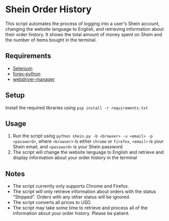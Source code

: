 # Shein Order History

This script automates the process of logging into a user's Shein account, changing the website language to English, and retrieving information about their order history. It shows the total amount of money spent on Shein and the number of items bought in the terminal.

## Requirements
- [Selenium](https://pypi.org/project/selenium/)
- [forex-python](https://pypi.org/project/forex-python/)
- [webdriver-manager](https://pypi.org/project/webdriver-manager/)


## Setup
Install the required libraries using `pip install -r requirements.txt`

## Usage
1. Run the script using `python shein.py -b <browser> -u <email> -p <password>`, where `<browser>` is either `chrome` or `firefox`, `<email>` is your Shein email, and `<password>` is your Shein password
2. The script will change the website language to English and retrieve and display information about your order history in the terminal

## Notes
- The script currently only supports Chrome and Firefox.
- The script will only retrieve information about orders with the status "Shipped". Orders with any other status will be ignored.
- The script converts all prices to USD.
- The script may take some time to retrieve and process all of the information about your order history. Please be patient.
